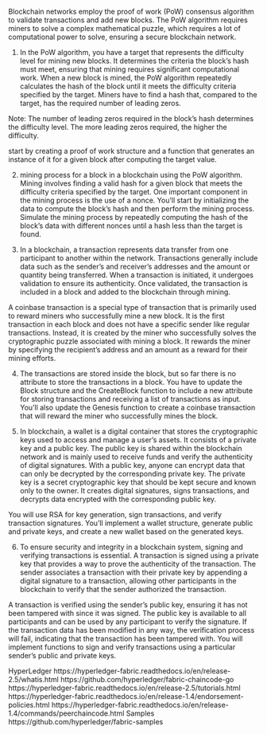 Blockchain networks employ the proof of work (PoW) consensus algorithm to validate transactions and add new blocks. The PoW algorithm requires miners to solve a complex mathematical puzzle, which requires a lot of computational power to solve, ensuring a secure blockchain network.

1. In the PoW algorithm, you have a target that represents the difficulty level for mining new blocks. It determines the criteria the block’s hash must meet, ensuring that mining requires significant computational work. When a new block is mined, the PoW algorithm repeatedly calculates the hash of the block until it meets the difficulty criteria specified by the target. Miners have to find a hash that, compared to the target, has the required number of leading zeros.

Note: The number of leading zeros required in the block’s hash determines the difficulty level. The more leading zeros required, the higher the difficulty.

start by creating a proof of work structure and a function that generates an instance of it for a given block after computing the target value.


2. mining process for a block in a blockchain using the PoW algorithm. Mining involves finding a valid hash for a given block that meets the difficulty criteria specified by the target. One important component in the mining process is the use of a nonce. You’ll start by initializing the data to compute the block’s hash and then perform the mining process. Simulate the mining process by repeatedly computing the hash of the block’s data with different nonces until a hash less than the target is found.


3. In a blockchain, a transaction represents data transfer from one participant to another within the network. Transactions generally include data such as the sender’s and receiver’s addresses and the amount or quantity being transferred. When a transaction is initiated, it undergoes validation to ensure its authenticity. Once validated, the transaction is included in a block and added to the blockchain through mining.

A coinbase transaction is a special type of transaction that is primarily used to reward miners who successfully mine a new block. It is the first transaction in each block and does not have a specific sender like regular transactions. Instead, it is created by the miner who successfully solves the cryptographic puzzle associated with mining a block. It rewards the miner by specifying the recipient’s address and an amount as a reward for their mining efforts.

4. The transactions are stored inside the block, but so far there is no attribute to store the transactions in a block. You have to update the Block structure and the CreateBlock function to include a new attribute for storing transactions and receiving a list of transactions as input. You’ll also update the Genesis function to create a coinbase transaction that will reward the miner who successfully mines the block.

5. In blockchain, a wallet is a digital container that stores the cryptographic keys used to access and manage a user’s assets. It consists of a private key and a public key. The public key is shared within the blockchain network and is mainly used to receive funds and verify the authenticity of digital signatures. With a public key, anyone can encrypt data that can only be decrypted by the corresponding private key. The private key is a secret cryptographic key that should be kept secure and known only to the owner. It creates digital signatures, signs transactions, and decrypts data encrypted with the corresponding public key.

You will use RSA for key generation, sign transactions, and verify transaction signatures. You’ll implement a wallet structure, generate public and private keys, and create a new wallet based on the generated keys.

6. To ensure security and integrity in a blockchain system, signing and verifying transactions is essential. A transaction is signed using a private key that provides a way to prove the authenticity of the transaction. The sender associates a transaction with their private key by appending a digital signature to a transaction, allowing other participants in the blockchain to verify that the sender authorized the transaction.

A transaction is verified using the sender’s public key, ensuring it has not been tampered with since it was signed. The public key is available to all participants and can be used by any participant to verify the signature. If the transaction data has been modified in any way, the verification process will fail, indicating that the transaction has been tampered with. You will implement functions to sign and verify transactions using a particular sender’s public and private keys.

<useful links>
HyperLedger
https://hyperledger-fabric.readthedocs.io/en/release-2.5/whatis.html
https://github.com/hyperledger/fabric-chaincode-go
https://hyperledger-fabric.readthedocs.io/en/release-2.5/tutorials.html
https://hyperledger-fabric.readthedocs.io/en/release-1.4/endorsement-policies.html
https://hyperledger-fabric.readthedocs.io/en/release-1.4/commands/peerchaincode.html
Samples
https://github.com/hyperledger/fabric-samples
